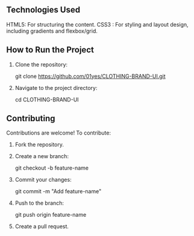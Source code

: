 ## Technologies Used

  HTML5: For structuring the content.
  CSS3 : For styling and layout design, including gradients and flexbox/grid.

## How to Run the Project

1. Clone the repository:
  
   git clone https://github.com/01yes/CLOTHING-BRAND-UI.git
   

2. Navigate to the project directory:
   
   cd CLOTHING-BRAND-UI
   

## Contributing

Contributions are welcome! To contribute:

1. Fork the repository.
2. Create a new branch:
  
   git checkout -b feature-name

3. Commit your changes:
   
   git commit -m "Add feature-name"
   
4. Push to the branch:
 
   git push origin feature-name
  
5. Create a pull request.

